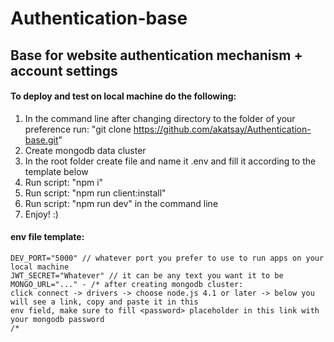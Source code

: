 # Authentication-base
## Base for website authentication mechanism + account settings 

#### To deploy and test on local machine do the following:
  1) In the command line after changing directory to the folder of your preference run: "git clone https://github.com/akatsay/Authentication-base.git"
  2) Create mongodb data cluster
  3) In the root folder create file and name it .env and fill it according to the template below
  4) Run script: "npm i"
  5) Run script: "npm run client:install" 
  6) Run script: "npm run dev" in the command line
  7) Enjoy! :)
  
#### env file template:

    DEV_PORT="5000" // whatever port you prefer to use to run apps on your local machine 
    JWT_SECRET="Whatever" // it can be any text you want it to be 
    MONGO_URL="..." - /* after creating mongodb cluster: 
    click connect -> drivers -> choose node.js 4.1 or later -> below you will see a link, copy and paste it in this 
    env field, make sure to fill <password> placeholder in this link with your mongodb password
    /*
